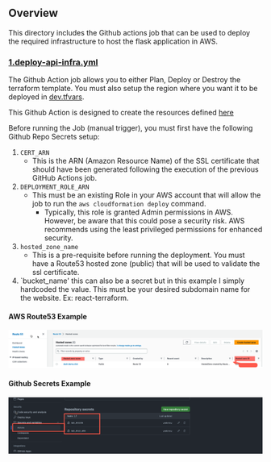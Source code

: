 ## Overview

This directory includes the Github actions job that can be used to deploy the required infrastructure to host the flask application in AWS. 

### [1.deploy-api-infra.yml](1.deploy-api-infra.yml)

The Github Action job allows you to either Plan, Deploy or Destroy the terraform template. You must also setup the region where you want it to be deployed in [dev.tfvars](https://github.com/cristianstoichin/flask_terraform_github_actions/blob/main/infrastructure/variables/dev.tfvars#L1).

This Github Action is designed to create the resources defined [here](https://github.com/cristianstoichin/react-ci-cd-terraform/tree/main/infrastructure#spa-template)

Before running the Job (manual trigger), you must first have the following Github Repo Secrets setup:

1. `CERT_ARN`
   - This is the ARN (Amazon Resource Name) of the SSL certificate that should have been generated following the execution of the previous GitHub Actions job.
2. `DEPLOYMENT_ROLE_ARN`
   - This must be an existing Role in your AWS account that will allow the job to run the `aws cloudformation deploy` command.
      - Typically, this role is granted Admin permissions in AWS. However, be aware that this could pose a security risk. AWS recommends using the least privileged permissions for enhanced security.
3. `hosted_zone_name`
   - This is a pre-requisite before running the deployment. You must have a Route53 hosted zone (public) that will be used to validate the ssl certificate.
4. `bucket_name' this can also be a secret but in this example I simply hardcoded the value. This must be your desired subdomain name for the website. Ex: react-terraform.  

#### AWS Route53 Example

<p align="center">
  <img src="../../assets/hosted-zone.png" alt="Ec2">
</p>

#### Github Secrets Example

<p align="center">
  <img src="../../assets/secrets.png" alt="Ec2">
</p>
